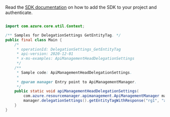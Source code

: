 Read the [SDK documentation](https://github.com/Azure/azure-sdk-for-java/blob/azure-resourcemanager-apimanagement_1.0.0-beta.2/sdk/apimanagement/azure-resourcemanager-apimanagement/README.md) on how to add the SDK to your project and authenticate.

```java

import com.azure.core.util.Context;

/** Samples for DelegationSettings GetEntityTag. */
public final class Main {
    /*
     * operationId: DelegationSettings_GetEntityTag
     * api-version: 2020-12-01
     * x-ms-examples: ApiManagementHeadDelegationSettings
     */
    /**
     * Sample code: ApiManagementHeadDelegationSettings.
     *
     * @param manager Entry point to ApiManagementManager.
     */
    public static void apiManagementHeadDelegationSettings(
        com.azure.resourcemanager.apimanagement.ApiManagementManager manager) {
        manager.delegationSettings().getEntityTagWithResponse("rg1", "apimService1", Context.NONE);
    }
}
```
